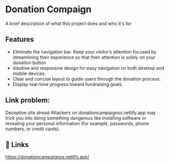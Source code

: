 
# Donation Compaign 

A brief description of what this project does and who it's for


## Features

- Eliminate the navigation bar. Keep your visitor’s attention focused by streamlining their experience so that their attention is solely on your donation button
- Intuitive and responsive design for easy navigation on both desktop and mobile devices.
- Clear and concise layout to guide users through the donation process.
- Display real-time progress toward fundraising goals.

## Link problem:
Deceptive site ahead
Attackers on donationcampaignss.netlify.app may trick you into doing something dangerous like installing software or revealing your personal information (for example, passwords, phone numbers, or credit cards).

## 🔗 Links
https://donationcampaignss.netlify.app/

